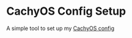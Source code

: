 # CachyOS Config Setup
A simple tool to set up my [CachyOS config](https://github.com/tobe-core/cachyos-hyprconfig)
